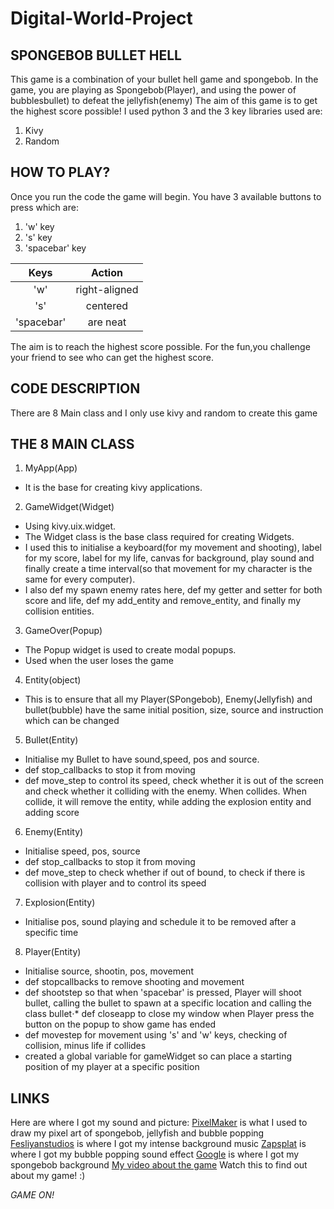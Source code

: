 # Digital-World-Project
SPONGEBOB BULLET HELL
------
This game is a combination of your bullet hell game and spongebob.
In the game, you are playing as Spongebob(Player), and using the power of bubblesbullet) to defeat the jellyfish(enemy)
The aim of this game is to get the highest score possible!
I used python 3 and the 3 key libraries used are:
1. Kivy
2. Random

HOW TO PLAY?
------
Once you run the code the game will begin. 
You have 3 available buttons to press which are:
1. 'w' key
2. 's' key
3. 'spacebar' key

| Keys          | Action        |
| :-----------: |:-------------:| 
| 'w'           | right-aligned | 
| 's'           | centered      |   
| 'spacebar'    | are neat      |   

The aim is to reach the highest score possible. For the fun,you challenge your friend to see who can get the highest score.

CODE DESCRIPTION
------

There are 8 Main class and I only use kivy and random to create this game

THE 8 MAIN CLASS
------
1. MyApp(App)
* It is the base for creating kivy applications.


2. GameWidget(Widget)
* Using kivy.uix.widget.
* The Widget class is the base class required for creating Widgets. 
* I used this to initialise a keyboard(for my movement and shooting), label for my score, label for my life, canvas for background, play sound and finally create a time interval(so that movement for my character is the same for every computer).
* I also def my spawn enemy rates here, def my getter and setter for both score and life, def my add_entity and remove_entity, and finally my collision entities.


3. GameOver(Popup)
* The Popup widget is used to create modal popups. 
* Used when the user loses the game


4. Entity(object)
* This is to ensure that all my Player(SPongebob), Enemy(Jellyfish) and bullet(bubble) have the same initial position, size, source and instruction which can be changed


5. Bullet(Entity)
* Initialise my Bullet to have sound,speed, pos and source.
* def stop_callbacks to stop it from moving
* def move_step to control its speed, check whether it is out of the screen and check whether it colliding with the enemy. When collides. When collide, it will remove the entity, while adding the explosion entity and adding score


6. Enemy(Entity)
* Initialise speed, pos, source
* def stop_callbacks to stop it from moving
* def move_step to check whether if out of bound, to check if there is collision with player and to control its speed


7. Explosion(Entity)
* Initialise pos, sound playing and schedule it to be removed after a specific time


8. Player(Entity)
* Initialise source, shootin, pos, movement
* def stopcallbacks to remove shooting and movement
* def shootstep so that when 'spacebar' is pressed, Player will shoot bullet, calling the bullet to spawn at a specific location and calling the class bullet⋅* def closeapp to close my window when Player press the button on the popup to show game has ended
* def movestep for movement using 's' and 'w' keys, checking of collision, minus life if collides
* created a global variable for gameWidget so can place a starting position of my player at a specific position


LINKS
------
Here are where I got my sound and picture:
[PixelMaker](http://pixelartmaker.com/) is what I used to draw my pixel art of spongebob, jellyfish and bubble popping 
[Fesliyanstudios](https://www.fesliyanstudios.com/royalty-free-music/downloads-c/action-music/9) is where I got my intense background music
[Zapsplat](https://www.zapsplat.com/page/2/?s=bubble+popping&post_type=music&sound-effect-category-id) is where I got my bubble popping sound effect
[Google](https://www.google.com/url?sa=i&url=https%3A%2F%2Fpngimage.net%2Fspongebob-background-png-4%2F&psig=AOvVaw3NHbAStm8MasfLgT_ft58C&ust=1587832370087000&source=images&cd=vfe&ved=0CAIQjRxqFwoTCOC9_9mbiOkCFQAAAAAdAAAAABAD) is where I got my spongebob background
[My video about the game](https://youtu.be/Yj11rsfllSA) Watch this to find out about my game! :)

*GAME ON!*
